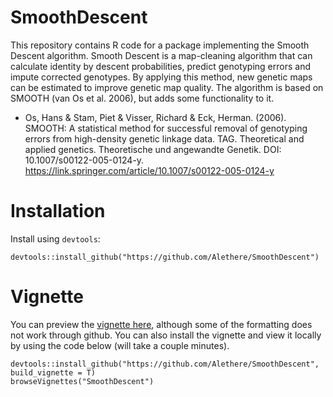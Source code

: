 # SmoothDescent
This repository contains R code for a package implementing the Smooth Descent algorithm. Smooth Descent is a map-cleaning algorithm that can calculate identity by descent probabilities, predict genotyping errors and impute corrected genotypes. By applying this method, new genetic maps can be estimated to improve genetic map quality. The algorithm is based on SMOOTH (van Os et al. 2006), but adds some functionality to it. 

* Os, Hans & Stam, Piet & Visser, Richard & Eck, Herman. (2006). SMOOTH: A statistical method for successful removal of genotyping errors from high-density genetic linkage data. TAG. Theoretical and applied genetics. Theoretische und angewandte Genetik. DOI: 10.1007/s00122-005-0124-y. https://link.springer.com/article/10.1007/s00122-005-0124-y

# Installation
Install using `devtools`:
```
devtools::install_github("https://github.com/Alethere/SmoothDescent")
```

# Vignette
You can preview the [vignette here](https://htmlpreview.github.io/?https://github.com/Alethere/SmoothDescent/blob/master/doc/SmoothDescent_vignette.html), although some of the formatting does not work through github. You can also install the vignette and view it locally by using the code below (will take a couple minutes).
```
devtools::install_github("https://github.com/Alethere/SmoothDescent", build_vignette = T)
browseVignettes("SmoothDescent")
```
